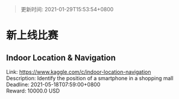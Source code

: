 > 更新时间: 2021-01-29T15:53:54+0800 

# 新上线比赛


## Indoor Location & Navigation
Link: https://www.kaggle.com/c/indoor-location-navigation  
Description: Identify the position of a smartphone in a shopping mall  
Deadline: 2021-05-18T07:59:00+0800  
Reward: 10000.0 USD  

